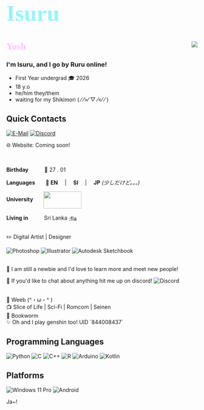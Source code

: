 <!-- Intro-->
### <b><div style="color:#96f3fe;font-family:'Bahnschrift';font-size:60px;align:centre">Isuru</div></b>

#
<img align="right" src="https://github-readme-stats.vercel.app/api?username=Isuru2701&count_private=true&text_color=ffffff&bg_color=DEG,02a4b5,b202b5&custom_title=Isuru&include_all_commits_disable=true&title_color=ffffff&hide_border=true">



<b><div style="color:#fdc0fe;font-family:'Bahnschrift';font-size:25px">Yosh👋</div></b>


### I'm Isuru, and I go by **Ruru** online!

- First Year undergrad 🎓 2026
- 18 y.o 
- he/him they/them
- waiting for my Shikimori ( ⁄ ⁄>⁄ ▽ ⁄<⁄ ⁄ )

## Quick Contacts
[![E-Mail](https://img.shields.io/badge/Isuru-EA4335?style=flat-square&logo=gmail&logoColor=white&labelColor=EA4335)](mailto:isuruyahampath1@gmail.com)
[![Discord](https://img.shields.io/badge/Server-6832e3?style=flat-square&logo=discord&logoColor=white&labelColor=6832e3)](https://discord.gg/UBGgbrw)


🌐 Website: Coming soon!


<br>

**Birthday**　　　🎂 27 . 01

**Languages**　　💬 **EN** 　|　 **SI**　 |　 **JP** *(少しだけど。。。)*

**University**　　[<img align="center" src="https://www.nibm.lk/wp-content/themes/nibm-theme-child/images/main-logo.svg" width="100" height="45">](https://www.nibm.lk/)

**Living in**　　　Sri Lanka [<img align="center" src="https://www.worldatlas.com/img/flag/lk-flag.jpg" width="25" height="16" alt=":flag_lk:">](https://goo.gl/maps/L619iNA4ZNupucj27)


<br>
✏️  Digital Artist | Designer

![Photoshop](https://img.shields.io/badge/-Ps-101112?style=flat-square&logo=adobe&logoColor=3a88e0)
![Illustrator](https://img.shields.io/badge/-Ai-101112?style=flat-square&logo=adobe&logoColor=e0823f)
![Autodesk Sketchbook](https://img.shields.io/badge/-Autodesk%20Sketchbook-3b3a39?style=flat-square&logo=autodesk&logoColor=ed6445)


<br>
📰  I am still a newbie and I'd love to learn more and meet new people! 

<!--Interests-->

<br>

🦜  If you'd like to chat about anything hit me up on discord!
![Discord](https://img.shields.io/badge/Ruru%233991-6832e3?style=flat-square&logo=discord&logoColor=white&labelColor=6832e3)


<br>
🍙  Weeb (^・ω・^ )

<br>
📺  Slice of Life |  Sci-Fi |  Romcom | Seinen

<br>
📙  Bookworm

<br>
✨  Oh and I play genshin too! UID `844008437`

<br>

<!--programming languages-->

## Programming Languages
![Python](https://img.shields.io/badge/-Python-02a4b5?style=flat-square&logo=python&logoColor=fff)
![C](https://img.shields.io/badge/-C-fdc0fd?style=flat-square&logo=C&logoColor=fff)
![C++](https://img.shields.io/badge/-C%2b%2b-e843e3?style=flat-square&logo=C%2b%2b&logoColor=fff)
![R](https://img.shields.io/badge/-R-8c9aff?style=flat-square&logo=R&logoColor=fff)
![Arduino](https://img.shields.io/badge/-Arduino-3776ab?style=flat-square&logo=arduino&logoColor=fff)
![Kotlin](https://img.shields.io/badge/-Kotlin-c68cff?style=flat-square&logo=kotlin&logoColor=fff)


## Platforms
![Windows 11 Pro](https://img.shields.io/badge/Windows%2011%20Pro-00adef?style=flat&logo=windows&logoColor=ffffff)
![Android](https://img.shields.io/badge/Android-a4c639?style=flat&logo=android&logoColor=ffffff)

Ja~!



<!-->
